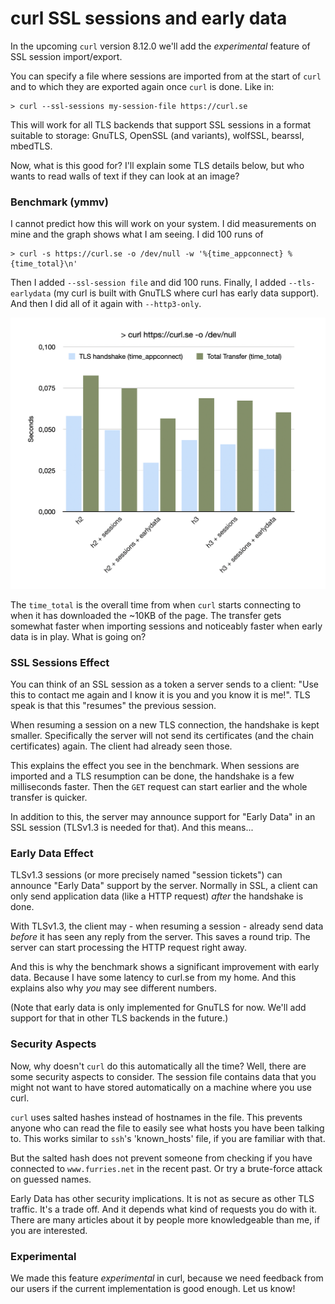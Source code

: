 # curl SSL sessions and early data

In  the upcoming `curl` version 8.12.0 we'll add the *experimental* feature of SSL session import/export. 

You can specify a file where sessions are imported from at the start of `curl` and to which they are exported again once `curl` is done. Like in:

```
> curl --ssl-sessions my-session-file https://curl.se
```

This will work for all TLS backends that support SSL sessions in a format suitable to storage: GnuTLS, OpenSSL (and variants), wolfSSL, bearssl, mbedTLS.

Now, what is this good for? I'll explain some TLS details below, but who wants to read walls of text if they can look at an image?


### Benchmark (ymmv)

I cannot predict how this will work on your system. I did measurements on mine and the graph shows what I am seeing. I did 100 runs of 

```
> curl -s https://curl.se -o /dev/null -w '%{time_appconnect} %{time_total}\n'
```
Then I added `--ssl-session file` and did 100 runs. Finally, I added `--tls-earlydata` (my curl is built with GnuTLS where curl has early data support). And then I did all of it again with `--http3-only`.

![Subjective Measurements of curl TLS sessions and early data performance by author](./images/curl-sessions-earlydata.png)

The `time_total` is the overall time from when `curl` starts connecting to when it has downloaded the ~10KB of the page. The transfer gets somewhat faster when importing sessions and noticeably faster when early data is in play. What is going on?

### SSL Sessions Effect

You can think of an SSL session as a token a server sends to a client: "Use this to contact me again and I know it is you and you know it is me!". TLS speak is that this "resumes" the previous session.

When resuming a session on a new TLS connection, the handshake is kept smaller. Specifically the server will not send its certificates (and the chain certificates) again. The client had already seen those.

This explains the effect you see in the benchmark. When sessions are imported and a TLS resumption can be done, the handshake is a few milliseconds faster. Then the `GET` request can start earlier and the whole transfer is quicker.

In addition to this, the server may announce support for "Early Data" in an SSL session (TLSv1.3 is needed for that). And this means...

### Early Data Effect

TLSv1.3 sessions (or more precisely named "session tickets") can announce "Early Data" support by the server. Normally in SSL, a client can only send application data (like a HTTP request) *after* the handshake is done. 

With TLSv1.3, the client may - when resuming a session - already send data *before* it has seen any reply from the server. This saves a round trip. The server can start processing the HTTP request right away.

And this is why the benchmark shows a significant improvement with early data. Because I have some latency to curl.se from my home. And this explains also why *you* may see different numbers.

(Note that early data is only implemented for GnuTLS for now. We'll add support for that in other TLS backends in the future.)

### Security Aspects

Now, why doesn't `curl` do this automatically all the time? Well, there are some security aspects to consider. The session file contains data that you might not want to have stored automatically on a machine where you use curl.

`curl` uses salted hashes instead of hostnames in the file. This prevents anyone who can read the file to easily see what hosts you have been talking to. This works similar to `ssh`'s 'known_hosts' file, if you are familiar with that. 

But the salted hash does not prevent someone from checking if you have connected to `www.furries.net` in the recent past. Or try a brute-force attack on guessed names.

Early Data has other security implications. It is not as secure as other TLS traffic. It's a trade off. And it depends what kind of requests you do with it. There are many articles about it by people more knowledgeable than me, if you are interested.

### Experimental

We made this feature *experimental* in curl, because we need feedback from our users if the current implementation is good enough. Let us know!
